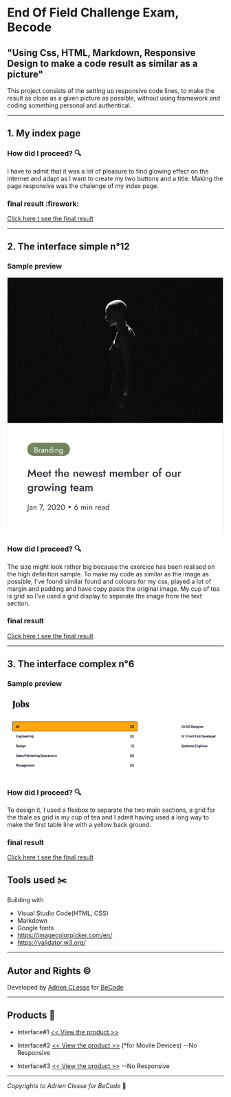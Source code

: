 # End Of Field Challenge Exam, Becode

## "Using Css, HTML, Markdown, Responsive Design to make a code result as similar as a picture"

This project consists of the setting up responsive code lines, to make the result as close as a given picture as possible, without using framework and coding something personal and authentical.
***

## 1. My index page 

### How did I proceed?  :mag:

I have to admit that it was a lot of pleasure to find glowing effect on the internet and adapt as I want to create my two buttons and a title. Making the page responsive was the chalenge of my index page.
### final result  :firework:

[Click here t see the final result](https://adrienclesse.github.io/end-of-field-challenge/)
***

## 2. The interface simple n°12

### Sample preview
![](images/interface-12.png)

### How did I proceed?  :mag:
The size might look rather big because the exercice has been realised on the high definition sample.
To make my code as similar as the image as possible, I've found similar found and colours for my css, played a lot of margin and padding and have copy paste the original image.  My cup of tea is grid so I've used a grid display to separate the image from the text section.

### final result  

[Click here t see the final result](https://adrienclesse.github.io/end-of-field-challenge/simple-12.html)

***
## 3. The interface complex n°6

### Sample preview
![](images/complex-06.png)

### How did I proceed?  :mag:
To design it, I used a flexbox to separate the two main sections, a grid for the tbale as grid is my cup of tea and I admit having used a long way to make the first table line with a yellow back ground.

### final result  

[Click here t see the final result](https://adrienclesse.github.io/end-of-field-challenge/complex-6.html)




## Tools used :scissors:
Building with
+ Visual Studio Code(HTML, CSS)
+ Markdown
+ Google fonts
+ https://imagecolorpicker.com/en/
+ https://validator.w3.org/
***
## Autor and Rights :copyright:
Developed by [Adrien CLesse](https://github.com/adrienclesse) for [BeCode](https://becode.org/)
***

## Products :floppy_disk:

* Interface#1 [<< View the product >>][Address1]

[Address1]: https://trial-run-interface1.netlify.app/

* Interface#2 [<< View the product >>][Address2] (*for Movile Devices) --No Responsive

[Address2]: https://trial-run-interface2.netlify.app/

* Interface#3 [<< View the product >>][Address3] --No Responsive

[Address3]: https://tiral-run-interface3.netlify.app/



***
*Copyrights to Adrien Clesse for BeCode* :memo:
